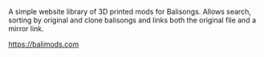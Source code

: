 A simple website library of 3D printed mods for Balisongs. Allows search, sorting by original and clone balisongs and links both the original file and a mirror link.

https://balimods.com
